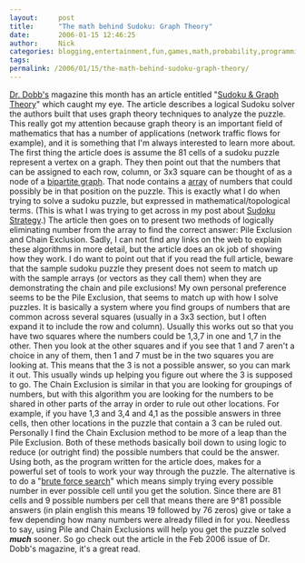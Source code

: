 ```yaml
---
layout:     post
title:      "The math behind Sudoku: Graph Theory"
date:       2006-01-15 12:46:25
author:     Nick
categories: blogging,entertainment,fun,games,math,probability,programming,statistics,sudoku,thinking
tags:  
permalink: /2006/01/15/the-math-behind-sudoku-graph-theory/
---
```

[Dr. Dobb's](http://www.ddj.com/) magazine this month has an article entitled "[Sudoku & Graph Theory](http://www.ddj.com/documents/s=9948/ddj0602i/0602i.html)" which caught my eye. The article describes a logical Sudoku solver the authors built that uses graph theory techniques to analyze the puzzle. This really got my attention because graph theory is an important field of mathematics that has a number of applications (network traffic flows for example), and it is something that I'm always interested to learn more about. The first thing the article does is assume the 81 cells of a sudoku puzzle represent a vertex on a graph. They then point out that the numbers that can be assigned to each row, column, or 3x3 square can be thought of as a node of a [bipartite graph](http://mathworld.wolfram.com/BipartiteGraph.html). That node contains a [array](http://en.wikipedia.org/wiki/Array) of numbers that could possibly be in that position on the puzzle. This is exactly what I do when trying to solve a sudoku puzzle, but expressed in mathematical/topological terms. (This is what I was trying to get across in my post about [Sudoku Strategy](http://ironboundsoftware.com/blog/2005/10/20/sudoku-strategy/).)  The article then goes on to present two methods of logically eliminating number from the array to find the correct answer: Pile Exclusion and Chain Exclusion. Sadly, I can not find any links on the web to explain these algorithms in more detail, but the article does an ok job of showing how they work. I do want to point out that if you read the full article, beware that the sample sudoku puzzle they present does not seem to match up with the sample arrays (or vectors as they call them) when they are demonstrating the chain and pile exclusions! My own personal preference seems to be the Pile Exclusion, that seems to match up with how I solve puzzles. It is basically a system where you find groups of numbers that are common across several squares (usually in a 3x3 section, but I often expand it to include the row and column). Usually this works out so that you have two squares where the numbers could be 1,3,7 in one and 1,7 in the other. Then you look at the other squares and if you see that 1 and 7 aren't a choice in any of them, then 1 and 7 must be in the two squares you are looking at. This means that the 3 is not a possible answer, so you can mark it out. This usually winds up helping you figure out where the 3 is supposed to go. The Chain Exclusion is similar in that you are looking for groupings of numbers, but with this algorithm you are looking for the numbers to be shared in other parts of the array in order to rule out other locations. For example, if you have 1,3 and 3,4 and 4,1 as the possible answers in three cells, then other locations in the puzzle that contain a 3 can be ruled out. Personally I find the Chain Exclusion method to be more of a leap than the Pile Exclusion. Both of these methods basically boil down to using logic to reduce (or outright find) the possible numbers that could be the answer. Using both, as the program written for the article does, makes for a powerful set of tools to work your way through the puzzle. The alternative is to do a "[brute force search](http://en.wikipedia.org/wiki/Brute-force_search)" which means simply trying every possible number in ever possible cell until you get the solution. Since there are 81 cells and 9 possible numbers per cell that means there are 9^81 possible answers (in plain english this means 19 followed by 76 zeros) give or take a few depending how many numbers were already filled in for you. Needless to say, using Pile and Chain Exclusions will help you get the puzzle solved **_much_** sooner. So go check out the article in the Feb 2006 issue of Dr. Dobb's magazine, it's a great read. 

